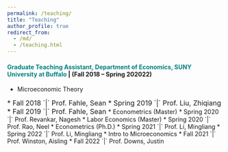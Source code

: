 ```yaml
---
permalink: /teaching/
title: "Teaching"
author_profile: true
redirect_from: 
  - /md/
  - /teaching.html
---
```





#### <span style="color:teal">Graduate Teaching Assistant, Department of Economics, SUNY University at Buffalo</span> | (Fall 2018 – Spring 202022)
* Microeconomic Theory
<font size="3">
  * Fall   2018 `|` Prof. Fahle, Sean
  * Spring 2019 `|` Prof. Liu, Zhiqiang
  * Fall   2019 `|` Prof. Fahle, Sean
</font>
* Econometrics (Master)
  * Spring 2020 `|` Prof. Revankar, Nagesh
* Labor Economics (Master)
  * Spring 2020 `|` Prof. Rao, Neel 
* Econometrics (Ph.D.)
  * Spring 2021 `|` Prof. Li, Mingliang
  * Spring 2022 `|` Prof. Li, Mingliang
* Intro to Microeconomics
  * Fall   2021 `|` Prof. Winston, Aisling
  * Fall   2022 `|` Prof. Downs, Justin
